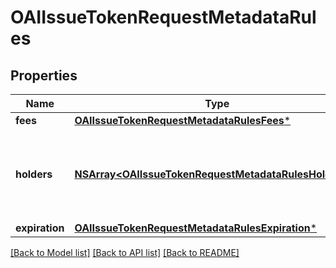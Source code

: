 # OAIIssueTokenRequestMetadataRules

## Properties
Name | Type | Description | Notes
------------ | ------------- | ------------- | -------------
**fees** | [**OAIIssueTokenRequestMetadataRulesFees***](OAIIssueTokenRequestMetadataRulesFees.md) |  | [optional] 
**holders** | [**NSArray&lt;OAIIssueTokenRequestMetadataRulesHolders&gt;***](OAIIssueTokenRequestMetadataRulesHolders.md) | Array of objects describing what addresses can hold the token | [optional] 
**expiration** | [**OAIIssueTokenRequestMetadataRulesExpiration***](OAIIssueTokenRequestMetadataRulesExpiration.md) |  | [optional] 

[[Back to Model list]](../README.md#documentation-for-models) [[Back to API list]](../README.md#documentation-for-api-endpoints) [[Back to README]](../README.md)


